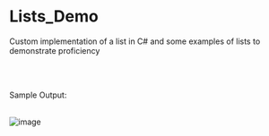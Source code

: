 # Lists_Demo
Custom implementation of a list in C# and some examples of lists to demonstrate proficiency

<br>
<br>

Sample Output:
<br>
<br>

![image](https://user-images.githubusercontent.com/26050634/204173876-12ea283f-17a6-4124-b476-6ac6932e3011.png)

